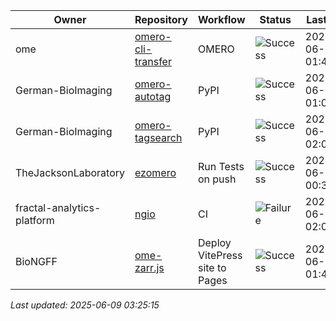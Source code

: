 | Owner | Repository | Workflow | Status | Last Run | URL |
| ----- | ---------- | -------- | ------ | -------- | --- |
| ome | [omero-cli-transfer](https://github.com/ome/omero-cli-transfer) | OMERO | ![Success](https://img.shields.io/badge/Success-brightgreen) | 2025-06-09 01:49:10 | [15524993819](https://github.com/ome/omero-cli-transfer/actions/runs/15524993819) |
| German-BioImaging | [omero-autotag](https://github.com/German-BioImaging/omero-autotag) | PyPI | ![Success](https://img.shields.io/badge/Success-brightgreen) | 2025-06-09 01:07:23 | [15524536341](https://github.com/German-BioImaging/omero-autotag/actions/runs/15524536341) |
| German-BioImaging | [omero-tagsearch](https://github.com/German-BioImaging/omero-tagsearch) | PyPI | ![Success](https://img.shields.io/badge/Success-brightgreen) | 2025-06-09 02:01:41 | [15525138354](https://github.com/German-BioImaging/omero-tagsearch/actions/runs/15525138354) |
| TheJacksonLaboratory | [ezomero](https://github.com/TheJacksonLaboratory/ezomero) | Run Tests on push | ![Success](https://img.shields.io/badge/Success-brightgreen) | 2025-06-08 00:36:32 | [15513153883](https://github.com/TheJacksonLaboratory/ezomero/actions/runs/15513153883) |
| fractal-analytics-platform | [ngio](https://github.com/fractal-analytics-platform/ngio) | CI | ![Failure](https://img.shields.io/badge/Failure-red) | 2025-06-08 02:07:03 | [15513840022](https://github.com/fractal-analytics-platform/ngio/actions/runs/15513840022) |
| BioNGFF | [ome-zarr.js](https://github.com/BioNGFF/ome-zarr.js) | Deploy VitePress site to Pages | ![Success](https://img.shields.io/badge/Success-brightgreen) | 2025-06-09 01:49:29 | [15524997906](https://github.com/BioNGFF/ome-zarr.js/actions/runs/15524997906) |


*Last updated: 2025-06-09 03:25:15*